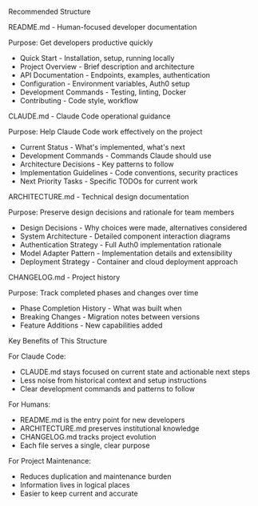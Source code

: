 Recommended Structure

  README.md - Human-focused developer documentation

  Purpose: Get developers productive quickly
  - Quick Start - Installation, setup, running locally
  - Project Overview - Brief description and architecture
  - API Documentation - Endpoints, examples, authentication
  - Configuration - Environment variables, Auth0 setup
  - Development Commands - Testing, linting, Docker
  - Contributing - Code style, workflow

  CLAUDE.md - Claude Code operational guidance

  Purpose: Help Claude Code work effectively on the project
  - Current Status - What's implemented, what's next
  - Development Commands - Commands Claude should use
  - Architecture Decisions - Key patterns to follow
  - Implementation Guidelines - Code conventions, security practices
  - Next Priority Tasks - Specific TODOs for current work

  ARCHITECTURE.md - Technical design documentation

  Purpose: Preserve design decisions and rationale for team members
  - Design Decisions - Why choices were made, alternatives considered
  - System Architecture - Detailed component interaction diagrams
  - Authentication Strategy - Full Auth0 implementation rationale
  - Model Adapter Pattern - Implementation details and extensibility
  - Deployment Strategy - Container and cloud deployment approach

  CHANGELOG.md - Project history

  Purpose: Track completed phases and changes over time
  - Phase Completion History - What was built when
  - Breaking Changes - Migration notes between versions
  - Feature Additions - New capabilities added


  Key Benefits of This Structure

  For Claude Code:
  - CLAUDE.md stays focused on current state and actionable next steps
  - Less noise from historical context and setup instructions
  - Clear development commands and patterns to follow

  For Humans:
  - README.md is the entry point for new developers
  - ARCHITECTURE.md preserves institutional knowledge
  - CHANGELOG.md tracks project evolution
  - Each file serves a single, clear purpose

  For Project Maintenance:
  - Reduces duplication and maintenance burden
  - Information lives in logical places
  - Easier to keep current and accurate
